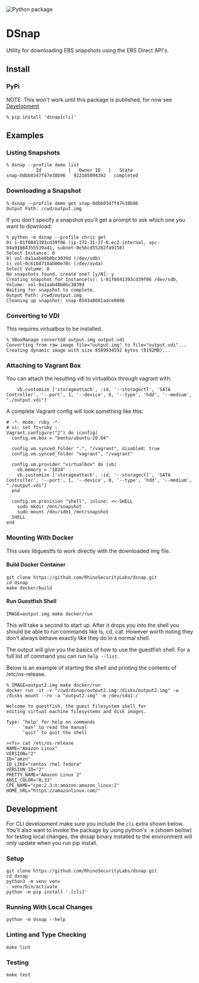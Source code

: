 ![Python package](https://github.com/RhinoSecurityLabs/dsnap/workflows/Python%20package/badge.svg?branch=main)

# DSnap

Utility for downloading EBS snapshots using the EBS Direct API's.

## Install

### PyPi

NOTE: This won't work until this package is published, for now see [Development](#Development)

```
% pip install 'dsnap[cli]'
```

## Examples

### Listing Snapshots
```
% dsnap --profile demo list
           Id          |   Owner ID   |   State
snap-0dbb0347f47e38b96   922105094392   completed
```

### Downloading a Snapshot
```
% dsnap --profile demo get snap-0dbb0347f47e38b96
Output Path: /cwd/output.img
```

If you don't specify a snapshot  you'll get a prompt to ask which one you want to download:
```
% python -m dsnap --profile chris get
0) i-01f0841393cd39f06 (ip-172-31-27-0.ec2.internal, vpc-04a91864355539a41, subnet-0e56cd55282fa9158)
Select Instance: 0
0) vol-0a1aab48b0bc3039d (/dev/sdb)
1) vol-0c616d718ab00e70c (/dev/xvda)
Select Volume: 0
No snapshots found, create one? [y/N]: y
Creating snapshot for Instance(s): i-01f0841393cd39f06 /dev/sdb, Volume: vol-0a1aab48b0bc3039d
Waiting for snapshot to complete.
Output Path: /cwd/output.img
Cleaning up snapshot: snap-0543a8681adce0086
```

### Converting to VDI
This requires virtualbox to be installed.

```
% VBoxManage convertdd output.img output.vdi
Converting from raw image file="output.img" to file="output.vdi"...
Creating dynamic image with size 8589934592 bytes (8192MB)...
```

### Attaching to Vagrant Box

You can attach the resulting vdi to virtualbox through vagrant with:

```
    vb.customize ['storageattach', :id, '--storagectl', 'SATA Controller', '--port', 1, '--device', 0, '--type', 'hdd', '--medium', "./output.vdi"]
```

A complete Vagrant config will look something like this:
```
# -*- mode: ruby -*-
# vi: set ft=ruby :
Vagrant.configure("2") do |config|
  config.vm.box = "bento/ubuntu-20.04"

  config.vm.synced_folder ".", "/vagrant", disabled: true
  config.vm.synced_folder "vagrant", "/vagrant"

  config.vm.provider "virtualbox" do |vb|
    vb.memory = "1024"
    vb.customize ['storageattach', :id, '--storagectl', 'SATA Controller', '--port', 1, '--device', 0, '--type', 'hdd', '--medium', "./output.vdi"]
  end

  config.vm.provision "shell", inline: <<-SHELL
    sudo mkdir /mnt/snapshot
    sudo mount /dev/sdb1 /mnt/snapshot
  SHELL
end
```

### Mounting With Docker

This uses libguestfs to work directly with the downloaded img file.

#### Build Docker Container
```
git clone https://github.com/RhinoSecurityLabs/dsnap.git
cd dsnap
make docker/build
```

#### Run Guestfish Shell

```
IMAGE=output.img make docker/run
```

This will take a second to start up. After it drops you into the shell you should be able to run commands like ls, cd, cat. However worth noting they don't always behave exactly like they do in a normal shell.

The output will give you the basics of how to use the guestfish shell. For a full list of command you can run `help --list`.

Below is an example of starting the shell and printing the contents of /etc/os-release.

```
% IMAGE=output2.img make docker/run
docker run -it -v "/cwd/dsnap/output2.img:/disks/output2.img" -w /disks mount --ro -a "output2.img" -m /dev/sda1:/

Welcome to guestfish, the guest filesystem shell for
editing virtual machine filesystems and disk images.

Type: ‘help’ for help on commands
      ‘man’ to read the manual
      ‘quit’ to quit the shell

><fs> cat /etc/os-release
NAME="Amazon Linux"
VERSION="2"
ID="amzn"
ID_LIKE="centos rhel fedora"
VERSION_ID="2"
PRETTY_NAME="Amazon Linux 2"
ANSI_COLOR="0;33"
CPE_NAME="cpe:2.3:o:amazon:amazon_linux:2"
HOME_URL="https://amazonlinux.com/"
```


## Development

For CLI development make sure you include the `cli` extra shown below. You'll also want to invoke the package by using python's `-m` (shown below) for testing local changes, the dnsap binary installed to the environment will only update when you run pip install.

### Setup
```
git clone https://github.com/RhinoSecurityLabs/dsnap.git
cd dsnap
python3 -m venv venv
. venv/bin/activate
python -m pip install '.[cli]'
```

### Running With Local Changes
```
python -m dsnap --help
```

### Linting and Type Checking
```
make lint
```

### Testing
```
make test
```

